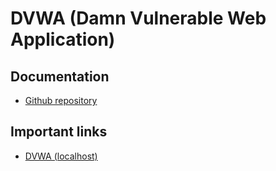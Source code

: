 # DVWA (Damn Vulnerable Web Application)

## Documentation

- [Github repository](https://github.com/digininja/DVWA)

## Important links

- [DVWA (localhost)](http://127.0.0.1:4280)
